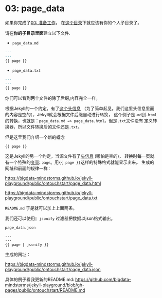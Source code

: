 # 03: page_data 

如果你完成了[00: 准备工作](https://github.com/bigdata-mindstorms/jekyll-playground/blob/gh-pages/lessons/00/README.md)， 
在[这个目录](https://github.com/bigdata-mindstorms/jekyll-playground/tree/gh-pages/public)下就应该有你的个人子目录了。

请在**你的子目录里面**建立以下文件.

- `page_data.md`

```markdown
---
---
{{ page }}
```

- `page_data.txt`
```markdown
---
---
{{ page }}
```

你们可以看到两个文件的除了后缀,内容完全一样。

根据Jekyll的一个约定，有了[这个头信息](http://jekyll.bootcss.com/docs/frontmatter/)
（为了简单起见，我们这里头信息里面的内容是空的），Jekyll就会根据文件后缀自动进行转换，
这个例子是`.md`到`.html`的转换，也就是：`page_data.md => page_data.html`。但是`.txt`文件没有
定义转换器，所以文件转换后的文件还是`.txt`。

但是这里我们介绍一个新的概念
```
{{ page }}
```
这是Jekyll的另一个约定，当源文件有了[头信息](http://jekyll.bootcss.com/docs/frontmatter/) (哪怕是空的)，
转换时每一页就有一个特殊的[变量](http://jekyll.bootcss.com/docs/variables/): `page`。用`{{ page }}`这样的特殊格式就能显示出来。
生成的网址和前面的规律一样：

https://bigdata-mindstorms.github.io/jekyll-playground/public/ontouchstart/page_data.html

https://bigdata-mindstorms.github.io/jekyll-playground/public/ontouchstart/page_data.txt

`README.md` 于是就可以加上上面两条。

我们还可以使用`| jsonify` 过滤器把数据以json格式输出。 

`page_data.json`
```
---
---
{{ page | jsonify }}

```

生成的网址：

https://bigdata-mindstorms.github.io/jekyll-playground/public/ontouchstart/page_data.json

具体的例子看我更新的README.md: 
https://github.com/bigdata-mindstorms/jekyll-playground/blob/gh-pages/public/ontouchstart/README.md



